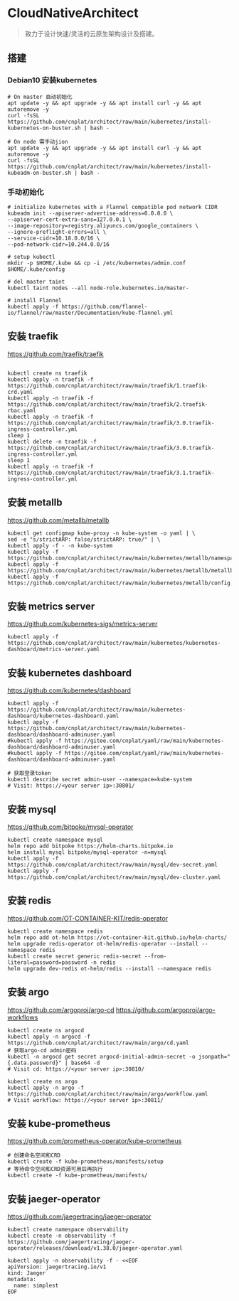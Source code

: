 # CloudNativeArchitect

> 致力于设计快速/灵活的云原生架构设计及搭建。

## 搭建

### Debian10 安装kubernetes

```
# On master 自动初始化
apt update -y && apt upgrade -y && apt install curl -y && apt autoremove -y
curl -fsSL https://github.com/cnplat/architect/raw/main/kubernetes/install-kubernetes-on-buster.sh | bash - 

# On node 需手动jion
apt update -y && apt upgrade -y && apt install curl -y && apt autoremove -y
curl -fsSL https://github.com/cnplat/architect/raw/main/kubernetes/install-kubeadm-on-buster.sh | bash - 
```

### 手动初始化

```
# initialize kubernetes with a Flannel compatible pod network CIDR
kubeadm init --apiserver-advertise-address=0.0.0.0 \
--apiserver-cert-extra-sans=127.0.0.1 \
--image-repository=registry.aliyuncs.com/google_containers \
--ignore-preflight-errors=all \
--service-cidr=10.18.0.0/16 \
--pod-network-cidr=10.244.0.0/16

# setup kubectl
mkdir -p $HOME/.kube && cp -i /etc/kubernetes/admin.conf $HOME/.kube/config

# del master taint
kubectl taint nodes --all node-role.kubernetes.io/master-

# install Flannel
kubectl apply -f https://github.com/flannel-io/flannel/raw/master/Documentation/kube-flannel.yml
```

## 安装 traefik

https://github.com/traefik/traefik

```shell

kubectl create ns traefik
kubectl apply -n traefik -f https://github.com/cnplat/architect/raw/main/traefik/1.traefik-crd.yaml
kubectl apply -n traefik -f https://github.com/cnplat/architect/raw/main/traefik/2.traefik-rbac.yaml
kubectl apply -n traefik -f https://github.com/cnplat/architect/raw/main/traefik/3.0.traefik-ingress-controller.yml
sleep 1
kubectl delete -n traefik -f https://github.com/cnplat/architect/raw/main/traefik/3.0.traefik-ingress-controller.yml
sleep 1
kubectl apply -n traefik -f https://github.com/cnplat/architect/raw/main/traefik/3.1.traefik-ingress-controller.yml
```

## 安装 metallb

https://github.com/metallb/metallb

```
kubectl get configmap kube-proxy -n kube-system -o yaml | \
sed -e "s/strictARP: false/strictARP: true/" | \
kubectl apply -f - -n kube-system
kubectl apply -f https://github.com/cnplat/architect/raw/main/kubernetes/metallb/namespace.yaml
kubectl apply -f https://github.com/cnplat/architect/raw/main/kubernetes/metallb/metallb.yaml
kubectl apply -f https://github.com/cnplat/architect/raw/main/kubernetes/metallb/config.yaml
```

## 安装 metrics server

https://github.com/kubernetes-sigs/metrics-server

```
kubectl apply -f https://github.com/cnplat/architect/raw/main/kubernetes/kubernetes-dashboard/metrics-server.yaml
```

## 安装 kubernetes dashboard

https://github.com/kubernetes/dashboard

```shell
kubectl apply -f https://github.com/cnplat/architect/raw/main/kubernetes-dashboard/kubernetes-dashboard.yaml
kubectl apply -f https://github.com/cnplat/architect/raw/main/kubernetes-dashboard/dashboard-adminuser.yaml
#kubectl apply -f https://gitee.com/cnplat/yaml/raw/main/kubernetes-dashboard/dashboard-adminuser.yaml
#kubectl apply -f https://gitee.com/cnplat/yaml/raw/main/kubernetes-dashboard/dashboard-adminuser.yaml

# 获取登录token
kubectl describe secret admin-user --namespace=kube-system
# Visit: https://<your server ip>:30801/
```

## 安装 mysql

https://github.com/bitpoke/mysql-operator

```shell
kubectl create namespace mysql
helm repo add bitpoke https://helm-charts.bitpoke.io
helm install mysql bitpoke/mysql-operator -n=mysql
kubectl apply -f https://github.com/cnplat/architect/raw/main/mysql/dev-secret.yaml
kubectl apply -f https://github.com/cnplat/architect/raw/main/mysql/dev-cluster.yaml
```

## 安装 redis

https://github.com/OT-CONTAINER-KIT/redis-operator

```shell
kubectl create namespace redis
helm repo add ot-helm https://ot-container-kit.github.io/helm-charts/
helm upgrade redis-operator ot-helm/redis-operator --install --namespace redis
kubectl create secret generic redis-secret --from-literal=password=password -n redis
helm upgrade dev-redis ot-helm/redis --install --namespace redis
```

## 安装 argo

https://github.com/argoproj/argo-cd
https://github.com/argoproj/argo-workflows

```shell
kubectl create ns argocd
kubectl apply -n argocd -f https://github.com/cnplat/architect/raw/main/argo/cd.yaml
# 获取argo-cd admin密码
kubectl -n argocd get secret argocd-initial-admin-secret -o jsonpath="{.data.password}" | base64 -d
# Visit cd: https://<your server ip>:30810/

kubectl create ns argo
kubectl apply -n argo -f https://github.com/cnplat/architect/raw/main/argo/workflow.yaml
# Visit workflow: https://<your server ip>:30811/
```

## 安装 kube-prometheus

https://github.com/prometheus-operator/kube-prometheus

```
# 创建命名空间和CRD
kubectl create -f kube-prometheus/manifests/setup
# 等待命令空间和CRD资源可用后再执行
kubectl create -f kube-prometheus/manifests/
```

## 安装 jaeger-operator

https://github.com/jaegertracing/jaeger-operator

```
kubectl create namespace observability
kubectl create -n observability -f https://github.com/jaegertracing/jaeger-operator/releases/download/v1.38.0/jaeger-operator.yaml

kubectl apply -n observability -f - <<EOF
apiVersion: jaegertracing.io/v1
kind: Jaeger
metadata:
  name: simplest
EOF
```